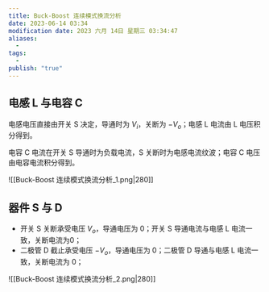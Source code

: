 ```yaml
---
title: Buck-Boost 连续模式换流分析
date: 2023-06-14 03:34
modification date: 2023 六月 14日 星期三 03:34:47
aliases:
  - 
tags:
  - 
publish: "true"
---
```


## 电感 L 与电容 C

电感电压直接由开关 S 决定，导通时为 $V_i$，关断为 $-V_o$；电感 L 电流由 L 电压积分得到。

电容 C 电流在开关 S 导通时为负载电流，S 关断时为电感电流纹波；电容 C 电压由电容电流积分得到。

![[Buck-Boost 连续模式换流分析_1.png|280]]

## 器件 S 与 D

- 开关 S 关断承受电压 $V_o$，导通电压为 0；开关 S 导通电流与电感 L 电流一致，关断电流为0；
- 二极管 D 截止承受电压 $-V_o$，导通电压为 0；二极管 D 导通与电感 L 电流一致，关断电流为 0；

![[Buck-Boost 连续模式换流分析_2.png|280]]